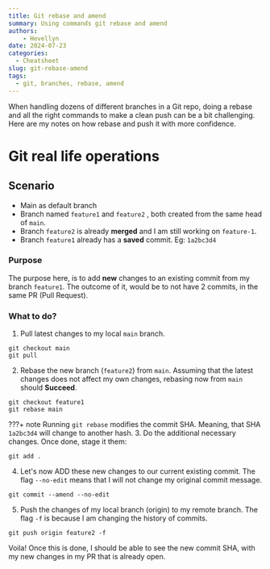 ```yaml
---
title: Git rebase and amend
summary: Using commands git rebase and amend
authors:
    - Hevellyn
date: 2024-07-23
categories:
  - Cheatsheet
slug: git-rebase-amend
tags:
  - git, branches, rebase, amend
---
```


When handling dozens of different branches in a Git repo, doing a rebase and all the right commands to make a clean push can be a bit challenging.
Here are my notes on how rebase and push it with more confidence.

<!-- more -->


#  Git real life operations
## Scenario
- Main as default branch
- Branch named `feature1` and `feature2` , both created from the same head of `main`.
- Branch `feature2` is already **merged** and I am still working on `feature-1`.
- Branch `feature1` already has a **saved** commit. Eg: `1a2bc3d4`

### Purpose
The purpose here, is to add **new** changes to an existing commit from my branch `feature1`.
The outcome of it, would be to not have 2 commits, in the same PR (Pull Request). 

### What to do?

1. Pull latest changes to my local `main` branch. 
```
git checkout main
git pull
```

2. Rebase the new branch (`feature2`) from `main`.
Assuming that the latest changes does not affect my own changes, rebasing now from `main` should **Succeed**.
```
git checkout feature1
git rebase main
```
???+ note
    Running `git rebase` modifies the commit SHA. Meaning, that SHA `1a2bc3d4` will change to another hash.
3. Do the additional necessary changes. Once done, stage it them:
```
git add .
```

4. Let's now ADD these new changes to our current existing commit. The flag `--no-edit` means that I will not change my original commit message.
```
git commit --amend --no-edit
```

5. Push the changes of my local branch (origin) to my remote branch. The flag `-f` is because I am changing the history of commits.
```
git push origin feature2 -f
```

Voila! Once this is done, I should be able to see the new commit SHA, with my new changes in my PR that is already open.